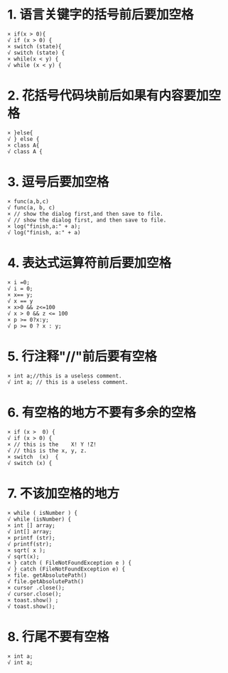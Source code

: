 # 1. 语言关键字的括号前后要加空格
```
× if(x > 0){
√ if (x > 0) {
× switch (state){
√ switch (state) {
× while(x < y) {
√ while (x < y) {
```

# 2. 花括号代码块前后如果有内容要加空格
```
× }else{
√ } else {
× class A{
√ class A {
```
# 3. 逗号后要加空格
```
× func(a,b,c)
√ func(a, b, c)
× // show the dialog first,and then save to file.
√ // show the dialog first, and then save to file.
× log("finish,a:" + a);
√ log("finish, a:" + a)
```
# 4. 表达式运算符前后要加空格
```
× i =0;
√ i = 0;
× x== y;
√ x == y
× x>0 && z<=100
√ x > 0 && z <= 100
× p >= 0?x:y;
√ p >= 0 ? x : y;
```
# 5. 行注释"//"前后要有空格
```
× int a;//this is a useless comment.
√ int a; // this is a useless comment.
```
# 6. 有空格的地方不要有多余的空格
```
× if (x >  0) {
√ if (x > 0) {
× // this is the    X! Y !Z!
√ // this is the x, y, z.
× switch  (x)  {
√ switch (x) {
```
# 7. 不该加空格的地方
```
× while ( isNumber ) {
√ while (isNumber) {
× int [] array;
√ int[] array;
× printf (str);
√ printf(str);
× sqrt( x );
√ sqrt(x);
× } catch ( FileNotFoundException e ) {
√ } catch (FileNotFoundException e) {
× file. getAbsolutePath()
√ file.getAbsolutePath()
× cursor .close();
√ cursor.close();
× toast.show() ;
√ toast.show();
```
# 8. 行尾不要有空格
```
× int a;   
√ int a;
```